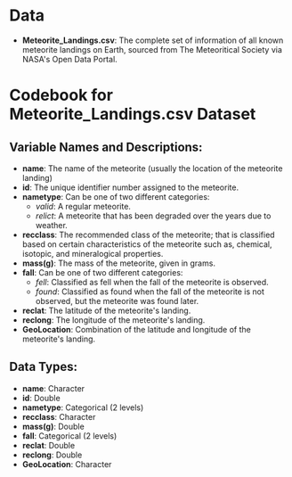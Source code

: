 # Data
-   **Meteorite_Landings.csv**: The complete set of information of all known meteorite landings on Earth, sourced from The Meteoritical Society via NASA's Open Data Portal.

# Codebook for Meteorite_Landings.csv Dataset

## Variable Names and Descriptions:

-   **name**: The name of the meteorite (usually the location of the meteorite landing)
-   **id**: The unique identifier number assigned to the meteorite.
-   **nametype**: Can be one of two different categories:
    -   *valid*: A regular meteorite.
    -   *relict*: A meteorite that has been degraded over the years due to weather.
-   **recclass**: The recommended class of the meteorite; that is classified based on certain characteristics of the meteorite such as, chemical, isotopic, and mineralogical properties.
-   **mass(g)**: The mass of the meteorite, given in grams.
-   **fall**: Can be one of two different categories:
    -   *fell*: Classified as fell when the fall of the meteorite is observed.
    -   *found*: Classified as found when the fall of the meteorite is not observed, but the meteorite was found later.
-   **reclat**: The latitude of the meteorite's landing.
-   **reclong**: The longitude of the meteorite's landing.
-   **GeoLocation**: Combination of the latitude and longitude of the meteorite's landing.

## Data Types:

-   **name**: Character
-   **id**: Double
-   **nametype**: Categorical (2 levels)
-   **recclass**: Character
-   **mass(g)**: Double
-   **fall**: Categorical (2 levels)
-   **reclat**: Double
-   **reclong**: Double
-   **GeoLocation**: Character



